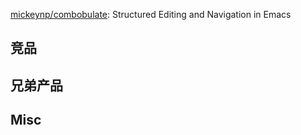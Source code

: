 


[mickeynp/combobulate](https://github.com/mickeynp/combobulate): Structured Editing and Navigation in Emacs




## 竞品





## 兄弟产品


## Misc




